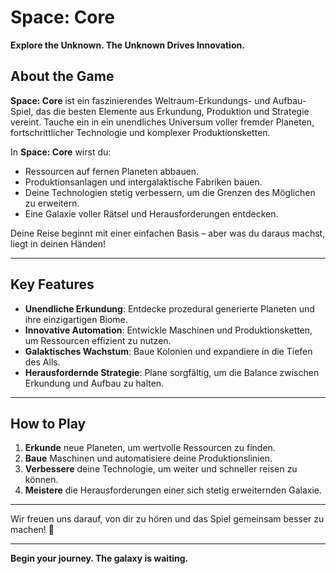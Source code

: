 # Space: Core  
**Explore the Unknown. The Unknown Drives Innovation.**

## About the Game  
**Space: Core** ist ein faszinierendes Weltraum-Erkundungs- und Aufbau-Spiel, das die besten Elemente aus Erkundung, Produktion und Strategie vereint. Tauche ein in ein unendliches Universum voller fremder Planeten, fortschrittlicher Technologie und komplexer Produktionsketten.

In **Space: Core** wirst du:  
- Ressourcen auf fernen Planeten abbauen.  
- Produktionsanlagen und intergalaktische Fabriken bauen.  
- Deine Technologien stetig verbessern, um die Grenzen des Möglichen zu erweitern.  
- Eine Galaxie voller Rätsel und Herausforderungen entdecken.  

Deine Reise beginnt mit einer einfachen Basis – aber was du daraus machst, liegt in deinen Händen!

---

## Key Features  
- **Unendliche Erkundung**: Entdecke prozedural generierte Planeten und ihre einzigartigen Biome.  
- **Innovative Automation**: Entwickle Maschinen und Produktionsketten, um Ressourcen effizient zu nutzen.  
- **Galaktisches Wachstum**: Baue Kolonien und expandiere in die Tiefen des Alls.  
- **Herausfordernde Strategie**: Plane sorgfältig, um die Balance zwischen Erkundung und Aufbau zu halten.  

---

## How to Play  
1. **Erkunde** neue Planeten, um wertvolle Ressourcen zu finden.  
2. **Baue** Maschinen und automatisiere deine Produktionslinien.  
3. **Verbessere** deine Technologie, um weiter und schneller reisen zu können.  
4. **Meistere** die Herausforderungen einer sich stetig erweiternden Galaxie.  

---

Wir freuen uns darauf, von dir zu hören und das Spiel gemeinsam besser zu machen! 🚀

---

**Begin your journey. The galaxy is waiting.**
